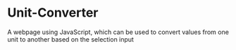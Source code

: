 # Unit-Converter
A webpage using JavaScript, which can be used to convert values from one unit to another based on the selection input
